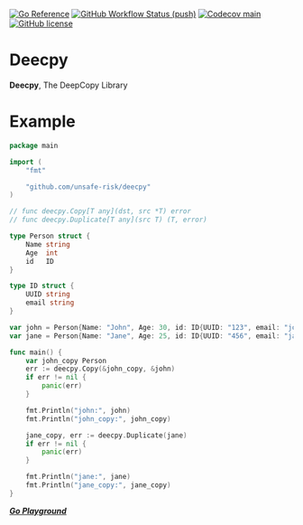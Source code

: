 [![Go Reference](https://img.shields.io/badge/go-reference-%23007d9c?style=for-the-badge&logo=go)](https://pkg.go.dev/github.com/unsafe-risk/deecpy)
[![GitHub Workflow Status (push)](https://img.shields.io/github/workflow/status/unsafe-risk/deecpy/go_test/main?event=push&style=for-the-badge)](https://github.com/unsafe-risk/deecpy/actions/workflows/go_test.yml)
[![Codecov main](https://img.shields.io/codecov/c/gh/unsafe-risk/deecpy/main?style=for-the-badge)](https://app.codecov.io/gh/unsafe-risk/deecpy)
[![GitHub license](https://img.shields.io/github/license/unsafe-risk/deecpy?style=for-the-badge)](https://pkg.go.dev/github.com/unsafe-risk/deecpy?tab=licenses)
# Deecpy

**Deecpy**, The DeepCopy Library

# Example

```go
package main

import (
    "fmt"

    "github.com/unsafe-risk/deecpy"
)

// func deecpy.Copy[T any](dst, src *T) error
// func deecpy.Duplicate[T any](src T) (T, error)

type Person struct {
    Name string
    Age  int
    id   ID
}

type ID struct {
    UUID string
    email string
}

var john = Person{Name: "John", Age: 30, id: ID{UUID: "123", email: "john@example.com"}}
var jane = Person{Name: "Jane", Age: 25, id: ID{UUID: "456", email: "jane@example.com"}}

func main() {
    var john_copy Person
    err := deecpy.Copy(&john_copy, &john)
    if err != nil {
        panic(err)
    }

    fmt.Println("john:", john)
    fmt.Println("john_copy:", john_copy)

    jane_copy, err := deecpy.Duplicate(jane)
    if err != nil {
        panic(err)
    }

    fmt.Println("jane:", jane)
    fmt.Println("jane_copy:", jane_copy)
}
```
[***Go Playground***](https://go.dev/play/p/ef0QEoCKuTV)
